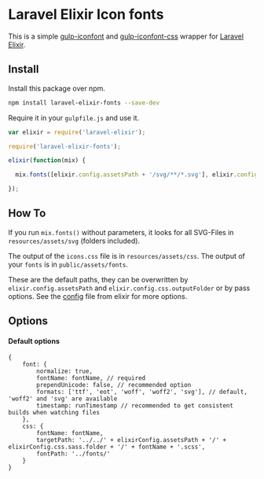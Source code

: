 # Laravel Elixir Icon fonts

This is a simple [gulp-iconfont](https://github.com/nfroidure/gulp-iconfont)
 and [gulp-iconfont-css](https://github.com/backflip/gulp-iconfont-css) wrapper for [Laravel Elixir](https://github.com/laravel/elixir).

## Install

Install this package over npm.

```sh
npm install laravel-elixir-fonts --save-dev
```

Require it in your `gulpfile.js` and use it.

```javascript
var elixir = require('laravel-elixir');

require('laravel-elixir-fonts');

elixir(function(mix) {

  mix.fonts([elixir.config.assetsPath + '/svg/**/*.svg'], elixir.config.publicPath + '/fonts/', { font: { fontName: 'my_icons' } });

});
```

## How To

If you run `mix.fonts()` without parameters, it looks for all SVG-Files in `resources/assets/svg` (folders included).

The output of the `icons.css` file is in `resources/assets/css`.
The output of your `fonts` is in `public/assets/fonts`.

These are the default paths, they can be overwritten by `elixir.config.assetsPath` and `elixir.config.css.outputFolder` or by pass options. See the [config](https://github.com/laravel/elixir/blob/master/Config.js) file from elixir for more options.

## Options

#### Default options
```
{
	font: {
		normalize: true,
		fontName: fontName, // required
		prependUnicode: false, // recommended option
		formats: ['ttf', 'eot', 'woff', 'woff2', 'svg'], // default, 'woff2' and 'svg' are available
		timestamp: runTimestamp // recommended to get consistent builds when watching files
	},
	css: {
		fontName: fontName,
		targetPath: '../../' + elixirConfig.assetsPath + '/' + elixirConfig.css.sass.folder + '/' + fontName + '.scss',
		fontPath: '../fonts/'
	}
}
```
